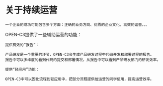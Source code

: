 # 关于持续运营

```
一个企业的成功可能包含多个方面：正确的业务方向、优秀的企业文化、高效的运营。。。
```

OPEN-C3提供了一些辅助运营的功能：

```
提供有效的“报告”：

产品研发是一个重要的环节，OPEN-C3会生成产品研发过程中代码开发和部署过程的报告。
报告中可以多维度的看到代码的提交和部署情况，从报告中可以看到产品研发部门的研发效率。

提供“轻应用”功能：

OPEN-C3中可以固化流程到轻应用中，把部分流程提供给运营的同学使用，提高运营效率。
```